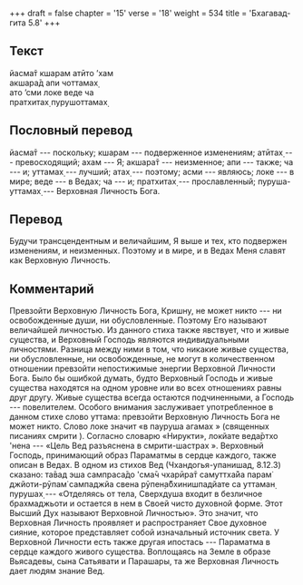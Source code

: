 +++
draft = false
chapter = '15'
verse = '18'
weight = 534
title = 'Бхагавад-гита 5.8'
+++
## Текст

йасма̄т кшарам атӣто ’хам  
акшара̄д апи чоттамах̣  
ато ’сми локе веде ча  
пратхитах̣ пурушоттамах̣

## Пословный перевод

йасма̄т --- поскольку; кшарам --- подверженное изменениям; атӣтах̣ ---
превосходящий; ахам --- Я; акшара̄т --- неизменное; апи --- также; ча ---
и; уттамах̣ --- лучший; атах̣ --- поэтому; асми --- являюсь; локе --- в
мире; веде --- в Ведах; ча --- и; пратхитах̣ --- прославленный;
пуруша-уттамах̣ --- Верховная Личность Бога.

## Перевод

Будучи трансцендентным и величайшим, Я выше и тех, кто подвержен
изменениям, и неизменных. Поэтому и в мире, и в Ведах Меня славят как
Верховную Личность.

## Комментарий

Превзойти Верховную Личность Бога, Кришну, не может никто --- ни
освобожденные души, ни обусловленные. Поэтому Его называют величайшей
личностью. Из данного стиха также явствует, что и живые существа, и
Верховный Господь являются индивидуальными личностями. Разница между
ними в том, что никакие живые существа, ни обусловленные, ни
освобожденные, не могут в количественном отношении превзойти
непостижимые энергии Верховной Личности Бога. Было бы ошибкой думать,
будто Верховный Господь и живые существа находятся на одном уровне или
во всех отношениях равны друг другу. Живые существа всегда остаются
подчиненными, а Господь --- повелителем. Особого внимания заслуживает
употребленное в данном стихе слово уттама: превзойти Верховную Личность
Бога не может никто. Слово локе значит «в пауруша агамах » (священных
писаниях смрити ). Согласно словарю «Нирукти», локйате веда̄ртхо 'нена
--- «Цель Вед разъяснена в смрити-шастрах ». Верховный Господь,
принимающий образ Параматмы в сердце каждого, также описан в Ведах. В
одном из стихов Вед (Чхандогья-упанишад, 8.12.3) сказано: та̄вад эша
сампраса̄до 'сма̄ч чхарӣра̄т самуттха̄йа парам̇ джйоти-рӯпам̇ сампаджйа свена
рӯпен̣а̄бхинишпадйате са уттаман̣ пурушах̣ --- «Отделяясь от тела, Сверхдуша
входит в безличное брахмаджьоти и остается в нем в Своей чисто духовной
форме. Этот Высший Дух называют Верховной Личностью». Это значит, что
Верховная Личность проявляет и распространяет Свое духовное сияние,
которое представляет собой изначальный источник света. У Верховной
Личности есть также другая ипостась --- Параматма в сердце каждого
живого существа. Воплощаясь на Земле в образе Вьясадевы, сына Сатьявати
и Парашары, та же Верховная Личность дает людям знание Вед.
